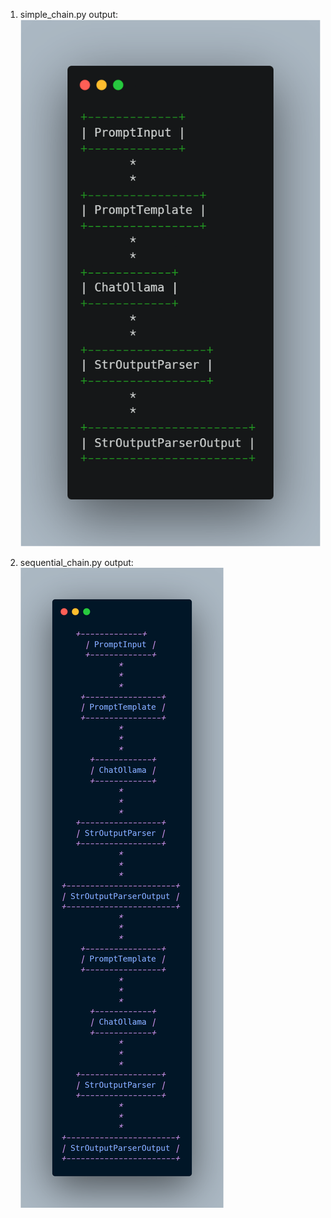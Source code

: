 1. simple_chain.py output:
![alt text](image.png)

2. sequential_chain.py output:
![alt text](sequential_chain.png)

